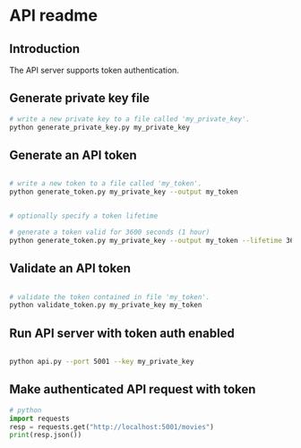 # API readme
## Introduction
The API server supports token authentication.
## Generate private key file
```bash
# write a new private key to a file called 'my_private_key'.
python generate_private_key.py my_private_key
```
## Generate an API token
```bash

# write a new token to a file called 'my_token'.
python generate_token.py my_private_key --output my_token
```
```bash

# optionally specify a token lifetime

# generate a token valid for 3600 seconds (1 hour)
python generate_token.py my_private_key --output my_token --lifetime 3600
```
## Validate an API token
```bash

# validate the token contained in file 'my_token'.
python validate_token.py my_private_key my_token
```
## Run API server with token auth enabled
```bash

python api.py --port 5001 --key my_private_key
```
## Make authenticated API request with token
```python
# python
import requests
resp = requests.get("http://localhost:5001/movies")
print(resp.json())
```
